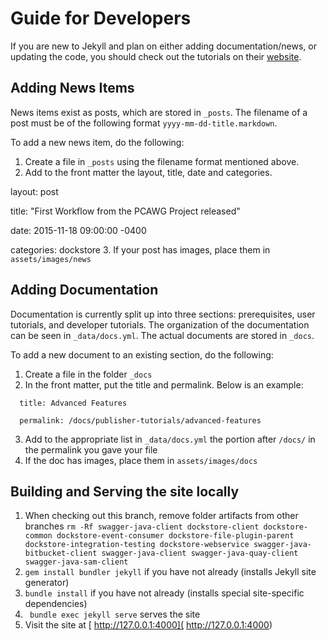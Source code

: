 # Guide for Developers
If you are new to Jekyll and plan on either adding documentation/news, or updating the code, you should check out the tutorials on their [website](https://jekyllrb.com/).

## Adding News Items
News items exist as posts, which are stored in `_posts`. The filename of a post must be of the following format `yyyy-mm-dd-title.markdown`.

To add a new news item, do the following:
1. Create a file in `_posts` using the filename format mentioned above.
2. Add to the front matter the layout, title, date and categories.

  layout: post

  title:  "First Workflow from the PCAWG Project released"

  date:   2015-11-18 09:00:00 -0400

  categories: dockstore
3. If your post has images, place them in `assets/images/news`

## Adding Documentation
Documentation is currently split up into three sections: prerequisites, user tutorials, and developer tutorials. The organization of the documentation can be seen in `_data/docs.yml`. The actual documents are stored in `_docs`.

To add a new document to an existing section, do the following:
1. Create a file in the folder `_docs`
2. In the front matter, put the title and permalink. Below is an example:
```
  title: Advanced Features

  permalink: /docs/publisher-tutorials/advanced-features
```
3. Add to the appropriate list in `_data/docs.yml` the portion after `/docs/` in the permalink you gave your file
4. If the doc has images, place them in `assets/images/docs`

## Building and Serving the site locally

1. When checking out this branch, remove folder artifacts from other branches `rm -Rf swagger-java-client dockstore-client dockstore-common dockstore-event-consumer dockstore-file-plugin-parent dockstore-integration-testing dockstore-webservice swagger-java-bitbucket-client swagger-java-client swagger-java-quay-client swagger-java-sam-client`
2. `gem install bundler jekyll` if you have not already (installs Jekyll site generator)
3. `bundle install` if you have not already (installs special site-specific dependencies)
4. ` bundle exec jekyll serve` serves the site
5. Visit the site at [ http://127.0.0.1:4000]( http://127.0.0.1:4000)
